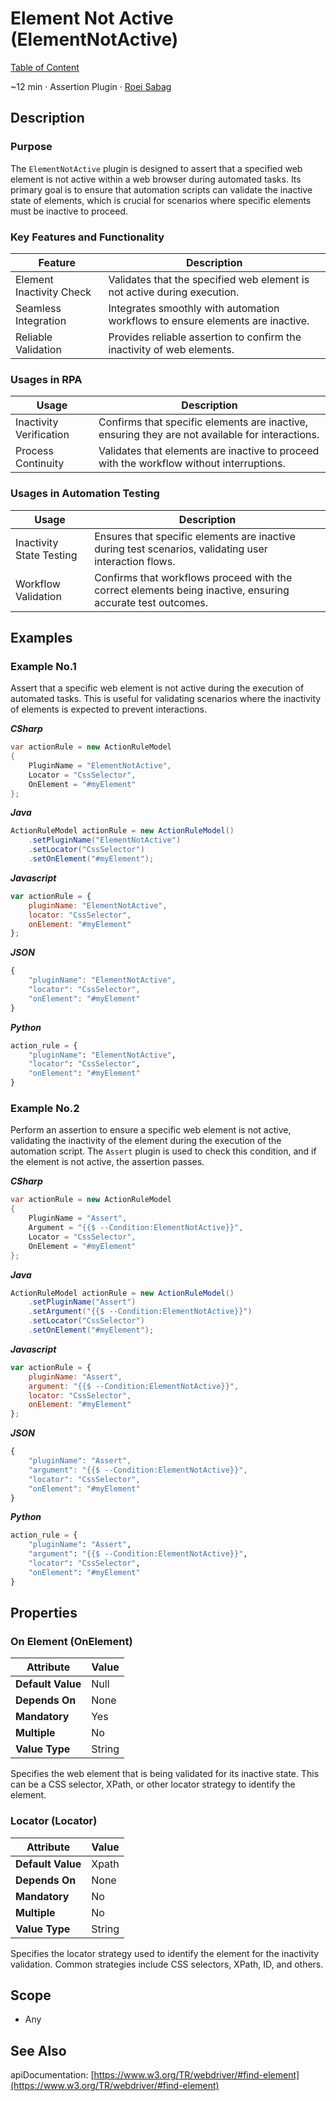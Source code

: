 # Element Not Active (ElementNotActive)

[Table of Content](../Home.md)  

~12 min · Assertion Plugin · [Roei Sabag](https://www.linkedin.com/in/roei-sabag-247aa18/)

## Description

### Purpose

The `ElementNotActive` plugin is designed to assert that a specified web element is not active within a web browser during automated tasks. 
Its primary goal is to ensure that automation scripts can validate the inactive state of elements, which is crucial for scenarios where specific elements must be inactive to proceed.

### Key Features and Functionality

| Feature                  | Description                                                                    |
|--------------------------|--------------------------------------------------------------------------------|
| Element Inactivity Check | Validates that the specified web element is not active during execution.       |
| Seamless Integration     | Integrates smoothly with automation workflows to ensure elements are inactive. |
| Reliable Validation      | Provides reliable assertion to confirm the inactivity of web elements.         |

### Usages in RPA

| Usage                    | Description                                                                                     |
|--------------------------|-------------------------------------------------------------------------------------------------|
| Inactivity Verification  | Confirms that specific elements are inactive, ensuring they are not available for interactions. |
| Process Continuity       | Validates that elements are inactive to proceed with the workflow without interruptions.        |

### Usages in Automation Testing

| Usage                    | Description                                                                                                |
|--------------------------|------------------------------------------------------------------------------------------------------------|
| Inactivity State Testing | Ensures that specific elements are inactive during test scenarios, validating user interaction flows.      |
| Workflow Validation      | Confirms that workflows proceed with the correct elements being inactive, ensuring accurate test outcomes. |

## Examples

### Example No.1

Assert that a specific web element is not active during the execution of automated tasks. 
This is useful for validating scenarios where the inactivity of elements is expected to prevent interactions.

_**CSharp**_

```csharp
var actionRule = new ActionRuleModel
{
    PluginName = "ElementNotActive",
    Locator = "CssSelector",
    OnElement = "#myElement"
};
```

_**Java**_

```java
ActionRuleModel actionRule = new ActionRuleModel()
    .setPluginName("ElementNotActive")
    .setLocator("CssSelector")
    .setOnElement("#myElement");
```

_**Javascript**_

```js
var actionRule = {
    pluginName: "ElementNotActive",
    locator: "CssSelector",
    onElement: "#myElement"
};
```

_**JSON**_

```js
{
    "pluginName": "ElementNotActive",
    "locator": "CssSelector",
    "onElement": "#myElement"
}
```

_**Python**_

```python
action_rule = {
    "pluginName": "ElementNotActive",
    "locator": "CssSelector",
    "onElement": "#myElement"
}
```
### Example No.2

Perform an assertion to ensure a specific web element is not active, validating the inactivity of the element during the execution of the automation script. 
The `Assert` plugin is used to check this condition, and if the element is not active, the assertion passes.

_**CSharp**_

```csharp
var actionRule = new ActionRuleModel
{
    PluginName = "Assert",
    Argument = "{{$ --Condition:ElementNotActive}}",
    Locator = "CssSelector",
    OnElement = "#myElement"
};
```

_**Java**_

```java
ActionRuleModel actionRule = new ActionRuleModel()
    .setPluginName("Assert")
    .setArgument("{{$ --Condition:ElementNotActive}}")
    .setLocator("CssSelector")
    .setOnElement("#myElement");
```

_**Javascript**_

```js
var actionRule = {
    pluginName: "Assert",
    argument: "{{$ --Condition:ElementNotActive}}",
    locator: "CssSelector",
    onElement: "#myElement"
};
```

_**JSON**_

```js
{
    "pluginName": "Assert",
    "argument": "{{$ --Condition:ElementNotActive}}",
    "locator": "CssSelector",
    "onElement": "#myElement"
}
```

_**Python**_

```python
action_rule = {
    "pluginName": "Assert",
    "argument": "{{$ --Condition:ElementNotActive}}",
    "locator": "CssSelector",
    "onElement": "#myElement"
}
```

## Properties

### On Element (OnElement)

| Attribute         | Value             |
|-------------------|-------------------|
| **Default Value** | Null              |
| **Depends On**    | None              |
| **Mandatory**     | Yes               |
| **Multiple**      | No                |
| **Value Type**    | String|Expression |

Specifies the web element that is being validated for its inactive state. 
This can be a CSS selector, XPath, or other locator strategy to identify the element.

### Locator (Locator)

| Attribute         | Value             |
|-------------------|-------------------|
| **Default Value** | Xpath             |
| **Depends On**    | None              |
| **Mandatory**     | No                |
| **Multiple**      | No                |
| **Value Type**    | String            |

Specifies the locator strategy used to identify the element for the inactivity validation. 
Common strategies include CSS selectors, XPath, ID, and others.

## Scope

* Any
## See Also

apiDocumentation: [https://www.w3.org/TR/webdriver/#find-element](https://www.w3.org/TR/webdriver/#find-element)
